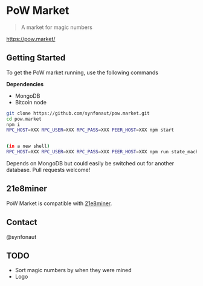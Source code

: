 # PoW Market

> A market for magic numbers

https://pow.market/

## Getting Started

To get the PoW market running, use the following commands

**Dependencies**
- MongoDB
- Bitcoin node

```bash
git clone https://github.com/synfonaut/pow.market.git
cd pow.market
npm i
RPC_HOST=XXX RPC_USER=XXX RPC_PASS=XXX PEER_HOST=XXX npm start


(in a new shell)
RPC_HOST=XXX RPC_USER=XXX RPC_PASS=XXX PEER_HOST=XXX npm run state_machine
```

Depends on MongoDB but could easily be switched out for another database. Pull requests welcome!

## 21e8miner

PoW Market is compatible with [21e8miner](https://github.com/deanmlittle/21e8miner).

## Contact

@synfonaut

## TODO

- Sort magic numbers by when they were mined
- Logo
